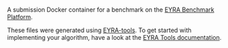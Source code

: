 # 

A submission Docker container for a benchmark on the
[EYRA Benchmark Platform](https://www.eyrabenchmark.net).

These files were generated using [EYRA-tools](https://github.com/EYRA-Benchmark/eyra-tools).
To get started with implementing your algorithm, have a look at the
[EYRA Tools documentation](https://eyra-tools.readthedocs.io/).
